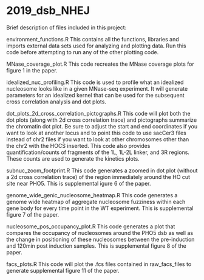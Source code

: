 # 2019_dsb_NHEJ

Brief description of files included in this project:

environment_functions.R
This contains all the functions, libraries and imports external data sets used for analyzing and plotting data. Run this code before attempting to run any of the other plotting code.

MNase_coverage_plot.R
This code recreates the MNase coverage plots for figure 1 in the paper.

idealized_nuc_profiling.R
This code is used to profile what an idealized nucleosome looks like in a given MNase-seq experiment. It will generate parameters for an idealized kernel that can be used for the subsequent cross correlation analysis and dot plots.

dot_plots_2d_cross_correlation_pictographs.R
This code will plot both the dot plots (along with 2d cross correlation trace) and pictographs summarize the chromatin dot plot. Be sure to adjust the start and end coordinates if you want to look at another locus and to point this code to use sacCer3 files instead of chr2 files if you want to look at other chromosomes other than the chr2 with the HOCS inserted. This code also provides quantification/counts of fragments of the 1L, 1L-2L linker, and 3R regions. These counts are used to generate the kinetics plots.

subnuc_zoom_footprint.R
This code generates a zoomed in dot plot (without a 2d cross correlation trace) of the region immediately around the HO cut site near PHO5. This is supplemental igure 6 of the paper.

genome_wide_genic_nucleosome_heatmap.R
This code generates a genome wide heatmap of aggregate nucleosome fuzziness within each gene body for every time point in the WT experiment. This is supplemental figure 7 of the paper.

nucleosome_pos_occupancy_plot.R
This code generates a plot that compares the occupancy of nucleosomes around the PHO5 dsb as well as the change in positioning of these nucleosomes between the pre-induction and 120min post induction samples. This is supplemental figure 8 of the paper.

facs_plots.R
This code will plot the .fcs files contained in raw_facs_files to generate supplemental figure 11 of the paper.
